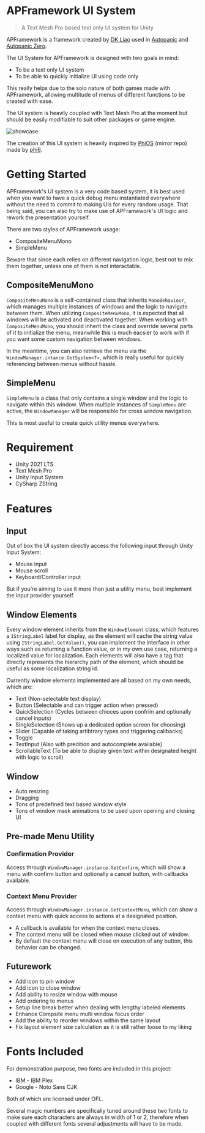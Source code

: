 # APFramework UI System

> A Text Mesh Pro based text only UI system for Unity

APFramework is a framework created by [DK Liao](https://twitter.com/RandomDevDK) used in [Autopanic](https://store.steampowered.com/app/1274830) and [Autopanic Zero](https://store.steampowered.com/app/1423670).

The UI System for APFramework is designed with two goals in mind:

- To be a text only UI system
- To be able to quickly initialize UI using code only

This really helps due to the solo nature of both games made with APFramework, allowing multitude of menus of different functions to be created with ease.

The UI system is heavily coupled with Text Mesh Pro at the moment but should be easily modifiable to suit other packages or game engine.

![showcase](https://blog.chosenconcept.dev/images/posts/autopanic-devlog/0007/3.gif)

The creation of this UI system is heavily inspired by [PhiOS](https://github.com/pblca/PhiOS) (mirror repo) made by [phi6](https://twitter.com/phi6).

# Getting Started

APFramework's UI system is a very code based system, it is best used when you want to have a quick debug menu instantiated everywhere without the need to commit to making UIs for every random usage. That being said, you can also try to make use of APFramework's UI logic and rework the presentation yourself.

There are two styles of APFramework usage:

- CompositeMenuMono
- SimpleMenu

Beware that since each relies on different navigation logic, best not to mix them together, unless one of them is not interactable.

## CompositeMenuMono

`CompositeMenuMono` is a self-contained class that inherits `MonoBehaviour`, which manages multiple instances of windows and the logic to navigate between them. When utilizing `CompositeMenuMono`, it is expected that all windows will be activated and deactivated together. When working with `CompositeMenuMono`, you should inherit the class and override several parts of it to initialize the menu, meanwhile this is much eacsier to work with if you want some custom navigation between windows.

In the meantime, you can also retrieve the menu via the `WindowManager.intance.GetSystem<T>`, which is really useful for quickly referencing between menus without hassle.

## SimpleMenu

`SimpleMenu` is a class that only contains a single window and the logic to navigate within this window. When multiple instances of `SimpleMenu` are active, the `WindowManager` will be responsible for cross window navigation.

This is most useful to create quick utility menus everywhere.

# Requirement

- Unity 2021 LTS
- Text Mesh Pro
- Unity Input System
- CySharp ZString

# Features

## Input

Out of box the UI system directly access the following input through Unity Input System:

- Mouse input
- Mouse scroll
- Keyboard/Controller input

But if you're aiming to use it more than just a utility menu, best implement the input provider yourself.

## Window Elements

Every window element inherits from the `WindowElement` class, which features a `IStringLabel` label for display, as the element will cache the string value using `IStringLabel.GetValue()`, you can implement the interface in other ways such as returning a function value, or in my own use case, returning a localized value for localization. Each elements will also have a tag that directly represents the hierarchy path of the element, which should be useful as some localization string id.

Currently window elements implemented are all based on my own needs, which are:

- Text (Non-selectable text display)
- Button (Selectable and can trigger action when pressed)
- QuickSelection (Cycles between chioces upon confrim and optionally cancel inputs)
- SingleSelection (Shows up a dedicated option screen for choosing)
- Slider (Capable of taking artibtrary types and triggering callbacks)
- Toggle
- TextInput (Also with predition and autocomplete available)
- ScrollableText (To be able to display given text within designated height with logic to scroll)

## Window

- Auto resizing
- Dragging
- Tons of predefined text based window style
- Tons of window mask animations to be used upon opening and closing UI

## Pre-made Menu Utility

### Confirmation Provider

Access through `WindowManager.instance.GetConfirm`, which will show a menu with confirm button and optionally a cancel button, with callbacks available.

### Context Menu Provider

Access through `WindowManager.instance.GetContextMenu`, which can show a context menu with quick access to actions at a designated position.

- A callback is available for when the context menu closes.
- The context menu will be closed when mouse clicked out of window.
- By default the context menu will close on execution of any button, this behavior can be changed.

## Futurework

- Add icon to pin window
- Add icon to close window
- Add ability to resize window with mouse
- Add ordering to menus
- Setup line break better when dealing with lengthy labeled elements
- Enhance Compsite menu multi window focus order
- Add the ability to reorder windows within the same layout
- Fix layout element size calculation as it is still rather loose to my liking

# Fonts Included

For demonstration purpose, two fonts are included in this project:

- IBM - IBM Plex
- Google - Noto Sans CJK

Both of which are licensed under OFL.

Several magic numbers are specifically tuned around these two fonts to make sure each characters are always in width of 1 or 2, therefore when coupled with different fonts several adjustments will have to be made.